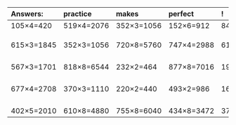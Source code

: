 | Answers: | practice | makes | perfect | ! |
| :--- | :--- | :--- | :--- | :--- |
| 105×4=420 | 519×4=2076 | 352×3=1056 | 152×6=912 | 844×2=1688 | 
|   |   |   |   |   | 
|   |   |   |   |   | 
|   |   |   |   |   | 
| 615×3=1845 | 352×3=1056 | 720×8=5760 | 747×4=2988 | 611×4=2444 | 
|   |   |   |   |   | 
|   |   |   |   |   | 
|   |   |   |   |   | 
|   |   |   |   |   | 
| 567×3=1701 | 818×8=6544 | 232×2=464 | 877×8=7016 | 198×7=1386 | 
|   |   |   |   |   | 
|   |   |   |   |   | 
|   |   |   |   |   | 
|   |   |   |   |   | 
| 677×4=2708 | 370×3=1110 | 220×2=440 | 493×2=986 | 162×3=486 | 
|   |   |   |   |   | 
|   |   |   |   |   | 
|   |   |   |   |   | 
|   |   |   |   |   | 
| 402×5=2010 | 610×8=4880 | 755×8=6040 | 434×8=3472 | 374×5=1870 | 
